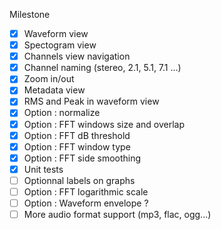 Milestone
 - [x] Waveform view
 - [x] Spectogram view
 - [x] Channels view navigation
 - [x] Channel naming (stereo, 2.1, 5.1, 7.1 ...)
 - [x] Zoom in/out
 - [x] Metadata view
 - [x] RMS and Peak in waveform view
 - [x] Option : normalize
 - [x] Option : FFT windows size and overlap
 - [x] Option :  FFT dB threshold
 - [x] Option : FFT window type
 - [x] Option : FFT side smoothing
 - [x] Unit tests
 - [ ] Optionnal labels on graphs
 - [ ] Option : FFT logarithmic scale
 - [ ] Option : Waveform envelope ?
 - [ ] More audio format support (mp3, flac, ogg...)
